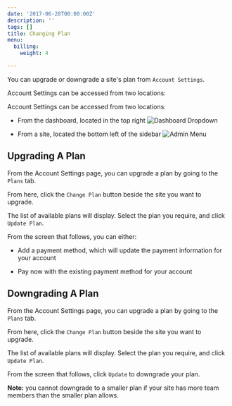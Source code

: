 ```yaml
---
date: '2017-06-28T00:00:00Z'
description: ''
tags: []
title: Changing Plan
menu:
  billing:
    weight: 4

---
```



You can upgrade or downgrade a site's plan from `Account Settings`.

Account Settings can be accessed from two locations:

Account Settings can be accessed from two locations:

* From the dashboard, located in the top right <img src="/docs/assets/images/billing_account_dropdown.png" alt="Dashboard Dropdown" draggable="true" data-bukket-ext-bukket-draggable="true">

* From a site, located the bottom left of the sidebar <img src="/docs/assets/images/billing_account_menu.png" alt="Admin Menu" draggable="true" data-bukket-ext-bukket-draggable="true">

## Upgrading A Plan

From the Account Settings page, you can upgrade a plan by going to the `Plans` tab.

From here, click the `Change Plan` button beside the site you want to upgrade.

The list of available plans will display. Select the plan you require, and click `Update Plan`.

From the screen that follows, you can either:

* Add a payment method, which will update the payment information for your account

* Pay now with the existing payment method for your account

## Downgrading A Plan

From the Account Settings page, you can upgrade a plan by going to the `Plans` tab.

From here, click the `Change Plan` button beside the site you want to upgrade.

The list of available plans will display. Select the plan you require, and click `Update Plan`.

From the screen that follows, click `Update` to downgrade your plan.

**Note:** you cannot downgrade to a smaller plan if your site has more team members than the smaller plan allows.
